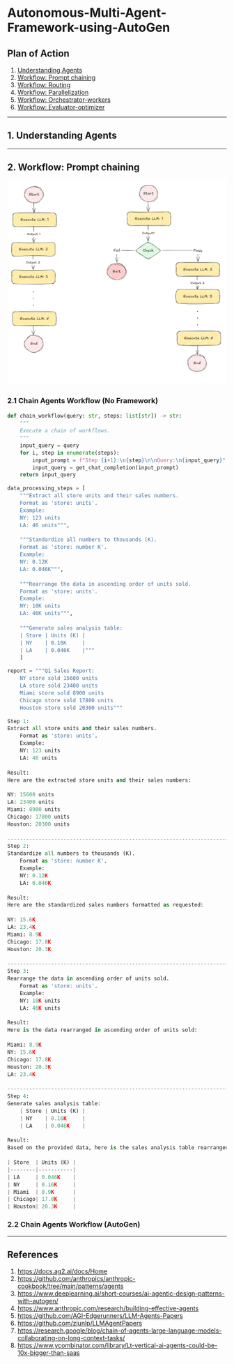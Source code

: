 # Autonomous-Multi-Agent-Framework-using-AutoGen

## Plan of Action
1. [Understanding Agents](#understanding-agents)
2. [Workflow: Prompt chaining](#workflow-prompt-chaining)
3. [Workflow: Routing](#workflow-routing)
4. [Workflow: Parallelization](#workflow-parallelization)
5. [Workflow: Orchestrator-workers](#workflow-orchestrator-workers)
6. [Workflow: Evaluator-optimizer](#workflow-evaluator-optimizer)

--------

<a name="understanding-agents"></a>
## 1. Understanding Agents



-------------

<a name="workflow-prompt-chaining"></a>
## 2. Workflow: Prompt chaining

![alt text](<assets/Screenshot 2025-02-21 144449.png>)

### 2.1 Chain Agents Workflow (No Framework)

```python
def chain_workflow(query: str, steps: list[str]) -> str:
    """
    Execute a chain of workflows.
    """
    input_query = query
    for i, step in enumerate(steps):
        input_prompt = f"Step {i+1}:\n{step}\n\nQuery:\n{input_query}"
        input_query = get_chat_completion(input_prompt)
    return input_query
```

```python
data_processing_steps = [
    """Extract all store units and their sales numbers.
    Format as 'store: units'.
    Example:
    NY: 123 units
    LA: 46 units""",

    """Standardize all numbers to thousands (K).
    Format as 'store: number K'.
    Example:
    NY: 0.12K
    LA: 0.046K""",

    """Rearrange the data in ascending order of units sold.
    Format as 'store: units'.
    Example:
    NY: 10K units
    LA: 46K units""",

    """Generate sales analysis table:
    | Store | Units (K) |
    | NY    | 0.16K     |
    | LA    | 0.046K    |"""
    ]    
```

```python
report = """Q1 Sales Report:
    NY store sold 15600 units
    LA store sold 23400 units
    Miami store sold 8900 units
    Chicago store sold 17800 units
    Houston store sold 20300 units"""
```


```python
Step 1:
Extract all store units and their sales numbers.
    Format as 'store: units'.
    Example:
    NY: 123 units
    LA: 46 units

Result:
Here are the extracted store units and their sales numbers:

NY: 15600 units
LA: 23400 units
Miami: 8900 units
Chicago: 17800 units
Houston: 20300 units

--------------------------------------------------------------------------------
Step 2:
Standardize all numbers to thousands (K).
    Format as 'store: number K'.
    Example:
    NY: 0.12K
    LA: 0.046K

Result:
Here are the standardized sales numbers formatted as requested:

NY: 15.6K
LA: 23.4K
Miami: 8.9K
Chicago: 17.8K
Houston: 20.3K

--------------------------------------------------------------------------------
Step 3:
Rearrange the data in ascending order of units sold.
    Format as 'store: units'.
    Example:
    NY: 10K units
    LA: 46K units

Result:
Here is the data rearranged in ascending order of units sold:

Miami: 8.9K
NY: 15.6K
Chicago: 17.8K
Houston: 20.3K
LA: 23.4K

--------------------------------------------------------------------------------
Step 4:
Generate sales analysis table:
    | Store | Units (K) |
    | NY    | 0.16K     |
    | LA    | 0.046K    |

Result:
Based on the provided data, here is the sales analysis table rearranged in ascending order of units sold:

| Store  | Units (K) |
|--------|-----------|
| LA     | 0.046K    |
| NY     | 0.16K     |
| Miami  | 8.9K      |
| Chicago| 17.8K     |
| Houston| 20.3K     |

```

### 2.2 Chain Agents Workflow (AutoGen)







-------------

## References
1. https://docs.ag2.ai/docs/Home
2. https://github.com/anthropics/anthropic-cookbook/tree/main/patterns/agents
3. https://www.deeplearning.ai/short-courses/ai-agentic-design-patterns-with-autogen/
4. https://www.anthropic.com/research/building-effective-agents
5. https://github.com/AGI-Edgerunners/LLM-Agents-Papers
5. https://github.com/zjunlp/LLMAgentPapers
6. https://research.google/blog/chain-of-agents-large-language-models-collaborating-on-long-context-tasks/
7. https://www.ycombinator.com/library/Lt-vertical-ai-agents-could-be-10x-bigger-than-saas
